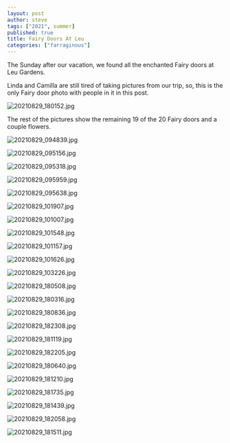 ```yaml
---
layout: post
author: steve
tags: ["2021", summer]
published: true
title: Fairy Doors At Leu
categories: ["farraginous"]
---
```

The Sunday after our vacation, we found all the enchanted Fairy doors at Leu Gardens.  

Linda and Camilla are still tired of taking pictures from our trip, so, this is the only Fairy door photo with people in it in this post.  

![20210829_180152.jpg]({{site.pics_url}}/assets/media/20210829_180152.jpg)

The rest of the pictures show the remaining 19 of the 20 Fairy doors and a couple flowers.  

![20210829_094839.jpg]({{site.pics_url}}/assets/media/20210829_094839.jpg)

![20210829_095156.jpg]({{site.pics_url}}/assets/media/20210829_095156.jpg)

![20210829_095318.jpg]({{site.pics_url}}/assets/media/20210829_095318.jpg)

![20210829_095959.jpg]({{site.pics_url}}/assets/media/20210829_095959.jpg)

![20210829_095638.jpg]({{site.pics_url}}/assets/media/20210829_095638.jpg)

![20210829_101907.jpg]({{site.pics_url}}/assets/media/20210829_101907.jpg)

![20210829_101007.jpg]({{site.pics_url}}/assets/media/20210829_101007.jpg)

![20210829_101548.jpg]({{site.pics_url}}/assets/media/20210829_101548.jpg)

![20210829_101157.jpg]({{site.pics_url}}/assets/media/20210829_101157.jpg)

![20210829_101626.jpg]({{site.pics_url}}/assets/media/20210829_101626.jpg)

![20210829_103226.jpg]({{site.pics_url}}/assets/media/20210829_103226.jpg)

![20210829_180508.jpg]({{site.pics_url}}/assets/media/20210829_180508.jpg)

![20210829_180316.jpg]({{site.pics_url}}/assets/media/20210829_180316.jpg)

![20210829_180836.jpg]({{site.pics_url}}/assets/media/20210829_180836.jpg)

![20210829_182308.jpg]({{site.pics_url}}/assets/media/20210829_182308.jpg)

![20210829_181119.jpg]({{site.pics_url}}/assets/media/20210829_181119.jpg)

![20210829_182205.jpg]({{site.pics_url}}/assets/media/20210829_182205.jpg)

![20210829_180640.jpg]({{site.pics_url}}/assets/media/20210829_180640.jpg)

![20210829_181210.jpg]({{site.pics_url}}/assets/media/20210829_181210.jpg)

![20210829_181735.jpg]({{site.pics_url}}/assets/media/20210829_181735.jpg)

![20210829_181439.jpg]({{site.pics_url}}/assets/media/20210829_181439.jpg)

![20210829_182058.jpg]({{site.pics_url}}/assets/media/20210829_182058.jpg)

![20210829_181511.jpg]({{site.pics_url}}/assets/media/20210829_181511.jpg)
